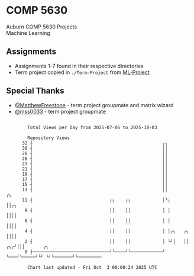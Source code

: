 # COMP 5630
Auburn COMP 5630 Projects  
Machine Learning

## Assignments
- Assignments 1-7 found in their respective directories
- Term project copied in `./Term-Project` from [ML-Project](https://github.com/wumphlett/ML-Project)

## Special Thanks
- [@MatthewFreestone](https://github.com/MatthewFreestone) - term project groupmate and matrix wizard
- [@mss0033](https://github.com/mss0033) - term project groupmate

```

        Total Views per Day from 2025-07-06 to 2025-10-03

        Repository Views
      32 ┼                                                 ╭╮
      30 ┤                                                 ││
      28 ┤                                                 ││
      26 ┤                                                 ││
      23 ┤                                                 ││
      21 ┤                                                 ││
      19 ┤                                                 ││
      17 ┤                                                 ││
      15 ┤                                                 ││
      13 ┤                                                 ││                ╭╮
      11 ┤                             ╭╮    ╭╮            │╰╮               ││╭╮
       9 ┤                             ││    ││            │ │               ││││
       6 ┤                             ││    ││            │ │               ││││
       4 ┤                             ││    ││            │ │╭╮   ╭╮        ││││
       2 ┤                             ││    ││            │ ╰╯│   ││     ╭╮╭╯│││       ╭╮
       0 ┼─────────────────────────────╯╰────╯╰────────────╯   ╰───╯╰─────╯╰╯ ╰╯╰───────╯╰─────────

        Chart last updated - Fri Oct  3 00:00:24 2025 UTC
        
```
